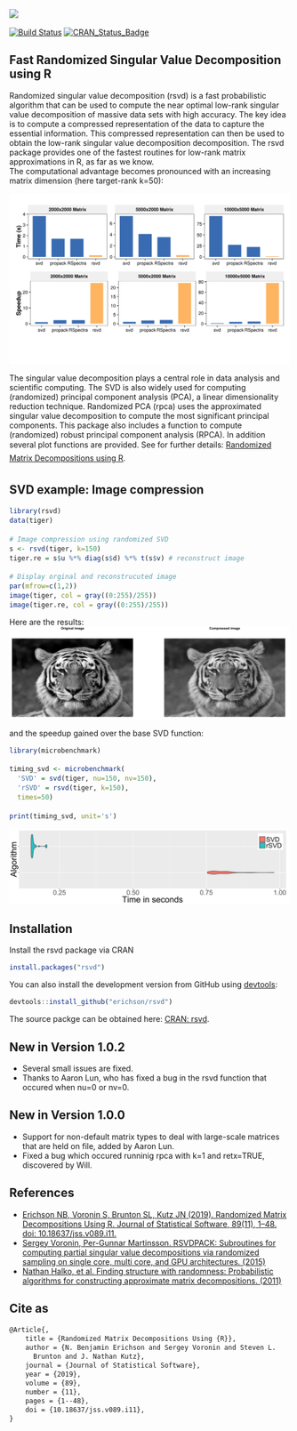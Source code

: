 <img src="https://raw.githubusercontent.com/erichson/rSVD/master/rsvd.png" width="550">

[![Build Status](https://travis-ci.org/erichson/rSVD.svg?branch=master)](https://travis-ci.org/erichson/rSVD)
[![CRAN_Status_Badge](http://www.r-pkg.org/badges/version/rsvd)](http://cran.r-project.org/package=rsvd)

## Fast Randomized Singular Value Decomposition using R

Randomized singular value decomposition (rsvd) is a fast probabilistic algorithm that can 
be used to compute the near optimal low-rank singular value decomposition of massive data sets with high accuracy. 
The key idea is to compute a compressed representation 
of the data to capture the essential information. This compressed representation can then be used to obtain 
the low-rank singular value decomposition decomposition. The rsvd package provides one of the fastest routines for low-rank matrix approximations in R, as far as we know.  
The computational advantage becomes pronounced with an increasing matrix dimension (here target-rank k=50):

![speed](https://raw.githubusercontent.com/Benli11/data/master/img/rsvd_speedups.png)

The singular value decomposition plays a central role in data analysis and scientific computing.
The SVD is also widely used for computing
(randomized) principal component analysis (PCA), a linear dimensionality reduction technique.
Randomized PCA (rpca) uses the approximated singular value decomposition
to compute the most significant principal components. This package also includes a
function to compute (randomized) robust principal component analysis (RPCA).
In addition several plot functions are provided. See for further details: [Randomized Matrix Decompositions using R](http://arxiv.org/abs/1608.02148).


## SVD example: Image compression

```R
library(rsvd)
data(tiger)

# Image compression using randomized SVD
s <- rsvd(tiger, k=150)
tiger.re = s$u %*% diag(s$d) %*% t(s$v) # reconstruct image

# Display orginal and reconstrucuted image
par(mfrow=c(1,2))
image(tiger, col = gray((0:255)/255))
image(tiger.re, col = gray((0:255)/255))
```
Here are the results:
![tiger](https://raw.githubusercontent.com/Benli11/data/master/img/reTiger.png)

and the speedup gained over the base SVD function:

```R
library(microbenchmark)

timing_svd <- microbenchmark(
  'SVD' = svd(tiger, nu=150, nv=150),
  'rSVD' = rsvd(tiger, k=150),
  times=50)

print(timing_svd, unit='s')
```
![timing](https://raw.githubusercontent.com/Benli11/data/master/img/timeing.png)


## Installation

Install the rsvd package via CRAN
```R
install.packages("rsvd")
```

You can also install the development version from GitHub using [devtools](https://cran.r-project.org/package=devtools):

```r
devtools::install_github("erichson/rsvd")
```

The source packge can be obtained here: [CRAN: rsvd](https://cran.r-project.org/web/packages/rsvd/index.html).

## New in Version 1.0.2

* Several small issues are fixed.
* Thanks to Aaron Lun, who has fixed a bug in the rsvd function that occured when nu=0 or nv=0.

## New in Version 1.0.0

* Support for non-default matrix types to deal with large-scale matrices that are held on file, added by Aaron Lun.
* Fixed a bug which occured runninig rpca with k=1 and retx=TRUE, discovered by Will.


## References

* [Erichson NB, Voronin S, Brunton SL, Kutz JN (2019). Randomized Matrix Decompositions Using R. Journal of Statistical Software, 89(11), 1–48. doi: 10.18637/jss.v089.i11.](https://www.jstatsoft.org/article/view/v089i11)
* [Sergey Voronin, Per-Gunnar Martinsson. RSVDPACK: Subroutines for computing partial singular value decompositions via randomized sampling on single core, multi core, and GPU architectures. (2015)](https://arxiv.org/abs/1502.05366)
* [Nathan Halko, et al. Finding structure with randomness: Probabilistic algorithms for constructing approximate matrix decompositions. (2011)](https://arxiv.org/abs/0909.4061)

## Cite as

```
@Article{,
    title = {Randomized Matrix Decompositions Using {R}},
    author = {N. Benjamin Erichson and Sergey Voronin and Steven L.
      Brunton and J. Nathan Kutz},
    journal = {Journal of Statistical Software},
    year = {2019},
    volume = {89},
    number = {11},
    pages = {1--48},
    doi = {10.18637/jss.v089.i11},
}
```


